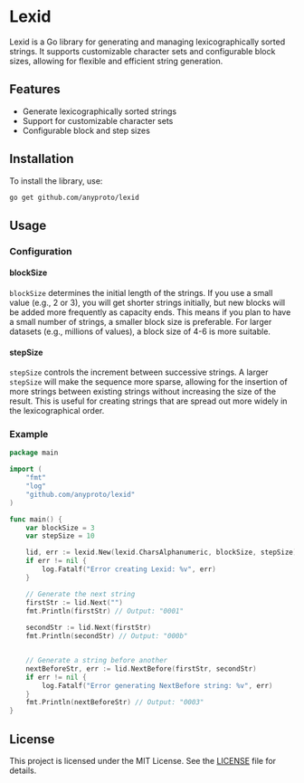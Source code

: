 
# Lexid

Lexid is a Go library for generating and managing lexicographically sorted strings. It supports customizable character sets and configurable block sizes, allowing for flexible and efficient string generation.

## Features

- Generate lexicographically sorted strings
- Support for customizable character sets
- Configurable block and step sizes

## Installation

To install the library, use:

```sh
go get github.com/anyproto/lexid
```

## Usage


### Configuration

#### blockSize

`blockSize` determines the initial length of the strings. If you use a small value (e.g., 2 or 3), you will get shorter strings initially, but new blocks will be added more frequently as capacity ends. This means if you plan to have a small number of strings, a smaller block size is preferable. For larger datasets (e.g., millions of values), a block size of 4-6 is more suitable.

#### stepSize

`stepSize` controls the increment between successive strings. A larger `stepSize` will make the sequence more sparse, allowing for the insertion of more strings between existing strings without increasing the size of the result. This is useful for creating strings that are spread out more widely in the lexicographical order.

### Example

```go
package main

import (
    "fmt"
    "log"
    "github.com/anyproto/lexid"
)

func main() {
    var blockSize = 3
    var stepSize = 10 

    lid, err := lexid.New(lexid.CharsAlphanumeric, blockSize, stepSize)
    if err != nil {
        log.Fatalf("Error creating Lexid: %v", err)
    }

    // Generate the next string
    firstStr := lid.Next("")
    fmt.Println(firstStr) // Output: "0001"
	
    secondStr := lid.Next(firstStr)
    fmt.Println(secondStr) // Output: "000b"


    // Generate a string before another
    nextBeforeStr, err := lid.NextBefore(firstStr, secondStr)
    if err != nil {
        log.Fatalf("Error generating NextBefore string: %v", err)
    }
    fmt.Println(nextBeforeStr) // Output: "0003"
}
```

## License

This project is licensed under the MIT License. See the [LICENSE](LICENSE) file for details.
